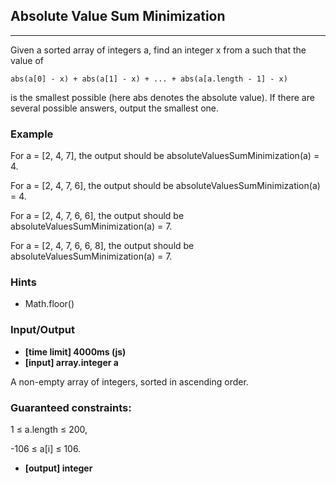 ## Absolute Value Sum Minimization
---
Given a sorted array of integers a, find an integer x from a such that the value of

    abs(a[0] - x) + abs(a[1] - x) + ... + abs(a[a.length - 1] - x)
is the smallest possible (here abs denotes the absolute value).
If there are several possible answers, output the smallest one.

### Example

For a = [2, 4, 7], the output should be
absoluteValuesSumMinimization(a) = 4.

For a = [2, 4, 7, 6], the output should be
absoluteValuesSumMinimization(a) = 4.

For a = [2, 4, 7, 6, 6], the output should be
absoluteValuesSumMinimization(a) = 7.

For a = [2, 4, 7, 6, 6, 8], the output should be
absoluteValuesSumMinimization(a) = 7.

### Hints
-   Math.floor()

### Input/Output

- **[time limit] 4000ms (js)**
- **[input] array.integer a**

A non-empty array of integers, sorted in ascending order.

### Guaranteed constraints:

1 ≤ a.length ≤ 200,

-106 ≤ a[i] ≤ 106.

- **[output] integer**
